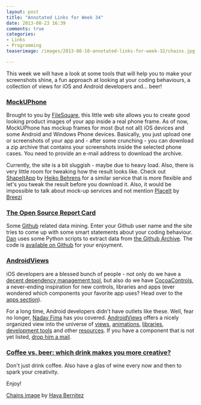 ```yaml
---
layout: post
title: "Annotated Links for Week 34"
date: 2013-08-23 16:39
comments: true
categories: 
- Links
- Programming
teaserimage: /images/2013-08-10-annotated-links-for-week-32/chains.jpg

---
```


This week we will have a look at some tools that will help you to make your screenshots shine, a fun approach at looking at your coding behaviours, a collection of views for iOS and Android developers and... beer!

<!-- more -->

### [MockUPhone](http://mockuphone.com/)

Brought to you by [FileSquare](http://filesq.com), this little web site allows you to create good looking product images of your app inside a real phone frame. As of now, MockUPhone has mockup frames for most (but not all) iOS devices and some Android and Windows Phone devices. Basically, you just upload one or screenshots of your app and - after some crunching - you can download a zip archive that contains your screenshots inside the selected phone cases. You need to provide an e-mail address to download the archive.

Currently, the site is a bit sluggish - maybe due to heavy load. Also, there is very little room for tweaking how the result looks like. Check out [ShapeItApp](http://shapeitapp.com) by [Heiko Behrens](http://heikobehrens.net) for a similar service that is more flexible and let's you tweak the result before you download it. Also, it would be impossible to talk about mock-up services and not mention [PlaceIt](http://placeit.breezi.com) by [Breezi](http://breezi.com)

### [The Open Source Report Card](http://osrc.dfm.io)

Some [Github](http://www.github.com) related data mining. Enter your Github user name and the site tries to come up with some smart statements about your coding behaviour. [Dan](http://dan.iel.fm) uses some Python scripts to extract data from [the Github Archive](http://www.githubarchive.org). The code is [available on Github](https://github.com/dfm/osrc) for your enjoyment.

### [AndroidViews](http://www.androidviews.net)

iOS developers are a blessed bunch of people - not only do we have a [decent dependency management tool](http://cocoapods.org), but also do we have [CocoaControls](https://www.cocoacontrols.com), a never-ending inspiration for new controls, libraries and apps (ever wondered which components your favorite app uses? Head over to the [apps section](https://www.cocoacontrols.com/apps)).

For a long time, Android developers didn't have outlets like these. Well, fear no longer, [Nadav Fima](http://nadavfima.com) has you covered. [AndroidViews](http://www.androidviews.net) offers a nicely organized view into the universe of [views](http://www.androidviews.net/category/custom-views/holo-style/), [animations](http://www.androidviews.net/category/animations/), [libraries](http://www.androidviews.net/category/libraries/), [development tools](http://www.androidviews.net/category/dev-tools/) and other [resources](http://www.androidviews.net/category/resources/). If you have a component that is not yet listed, [drop him a mail](http://www.androidviews.net/contact-us/).


### [Coffee vs. beer: which drink makes you more creative?](https://medium.com/what-i-learned-today/f7fcb3b786b1)

Don't just drink coffee. Also have a glas of wine every now and then to spark your creativity.

Enjoy!

[Chains image](http://www.flickr.com/photos/h20tubig/9376203024/) by [Haya Bernitez](http://www.flickr.com/photos/h20tubig/)